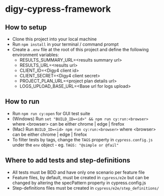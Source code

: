 # digy-cypress-framework
## How to setup
* Clone this project into your local machine
* Run `npm install` in your terminal / command prompt
* Create a `.env` file at the root of this project and define the following environment variables:
  * RESULTS_SUMMARY_URL=\<results summary url>
  * RESULTS_URL=\<results url>
  * CLIENT_ID=\<Digy4 client id>
  * CLIENT_SECRET=\<Digy4 client secret>
  * PROJECT_PLAN_URL=\<project plan details url>
  * LOGS_UPLOAD_BASE_URL=\<Base url for logs upload>

## How to run
* Run `npm run cy:open` for GUI test suite
* (Windows) Run `set "BUILD_ID=<id>" && npm run cy:run:<browser>` where \<browser> can be either chrome | edge | firefox 
* (Mac) Run `BUILD_ID=<id> npm run cy:run:<browser>` where \<browser> can be either chrome | edge | firefox
* To filter tests by tags, change the `TAGS` property in `cypress.config.js` under the `env` object - eg. `TAGS: "@simple or @fail"`

## Where to add tests and step-definitions
* All tests must be BDD and have only one scenario per feature file
* Feature files, by default, must be created in `cypress/e2e` but can be changed by altering the specPattern property in cypress.config.js
* Step-definitions files must be created in `cypress/e2e/step_definitions/`
